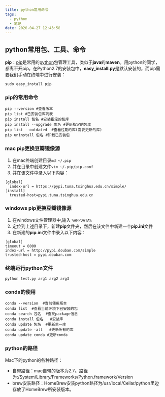 ```yaml
---
title: python常用命令
tags:
  - python
  - 笔记
date: 2020-04-27 12:43:58
---
```

## python常用包、工具、命令
**pip**：[pip](https://pypi.org/project/pip/)是常用的[python](https://www.python.org/)包管理工具，类似于**java**的**maven**。用python的同学，都离不开pip。在Python2.7的安装包中，**easy_install.py**是默认安装的，而pip需要我们手动在终端中进行安装：

`sudo easy_install pip`

### pip的常用命令

```
pip --version #查看版本
pip list #已安装包库列表
pip install 包名 #安装指定的包库
pip install --upgrade 库名 #更新指定的包库
pip list --outdated  #查看过期的库(需要更新的库)
pip uninstall 包名 #卸载已安装包
```
### mac pip更换豆瓣镜像源
1. 在mac终端创建目录`md ~/.pip`
2. 并在目录中创建文件`vim ~/.pip/pip.conf`
3. 并在该文件中录入以下内容：

```
[global]
  index-url = https://pypi.tuna.tsinghua.edu.cn/simple/
[install]
  trusted-host=pypi.tuna.tsinghua.edu.cn
```

### windows pip更换豆瓣镜像源
1. 在windows文件管理器中,输入 `%APPDATA%`
2. 定位到上述目录下，新建**pip**文件夹，然后在该文件中新建一个**pip.ini**文件
3. 在新建的**pip.ini**文件中录入以下内容：

```
[global]
timeout = 6000
index-url = http://pypi.douban.com/simple
trusted-host = pypi.douban.com
```

### 终端运行python文件
`python test.py arg1 arg2 arg3
`
### conda的使用
```
conda --version  #当前使用版本	
conda list  #查看当前环境下已安装的包
conda search 包名  #查找package信息
conda install 包名   #安装库
conda update 包名  #更新单一库
conda update -all   #更新所有的库          
conda update conda #更新conda

```

### python的路径
Mac下的python的各种路径：

* 自带路径：mac自带的版本为2.7。路径为:/System/Library/Frameworks/Python.framework/Version
* brew安装路径：HomeBrew安装python路径为/usr/local/Cellar/python里边存放了HomeBrew所安装版本。

